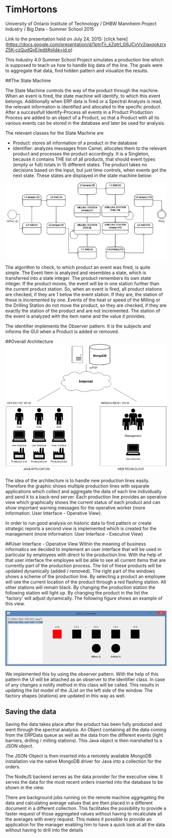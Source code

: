 # TimHortons
University of Ontario Institute of Technology / DHBW Mannheim
Project Industry / Big Data - Summer School 2015

Link to the presentation held on July 24, 2015: [click here] (https://docs.google.com/presentation/d/1ptnTii_kZqtrl_G6JCvVv2jaxookzrxZ5K-czQudQxE/edit#slide=id.p)

This Industry 4.0 Summer School Project simulates a production line which is supposed to teach us how to handle big data of the line.
The goals were to aggregate that data, find hidden pattern and visualize the results.

##The State Machine

The State Machine controls the way of the product through the machine. When an event is fired, the state machine will identify, to which this event belongs. Additionally when ERP data is fired or a Spectral Analysis is read, the relevant information is identified and allocated to the specific product. After a successfull Identify-Process all events in a Product Production Process are added to an object of a Product, so that a Product with all its various events can be stored in the database and later be used for analysis.

The relevant classes for the State Machine are
- Product: stores all information of a product in the database
- Identifier: analyzes messages from Camel, allocates them to the relevant product and processes the product accordingly. It is a Singleton, because it contains THE list of all products, that should event types (empty or full) totals in 15 different states. The product takes no decisions based on the input, but just time controls, when events got the next state. These states are displayed in the state machine below:

![](https://github.com/ChristopherStumm/TimHortons/blob/master/Presentation%20materials/State_Machine.png "State Machine")

The algorithm to check, to which product an event was fired, is quite simple. The Event Item is analyzed and resembles a state, which is transferred into a state integer. The product remembers its own state integer. If the product moves, the event will be in one station further than the current product station. So, when an event is fired, all product stations are checked, if they are 1 below the event station. If they are, the station of these is incremented by one. Events of the heat or speed of the Milling or the Drilling Station do not move the product, so they are checked, if they are exactly the station of the product and are not incremented. The station of the event is analyzed with the item name and the value it provides.

The identifier implements the Observer pattern. It is the subjects and informs the GUI when a Product is added or removed.

##Overall Architecture
![](https://raw.githubusercontent.com/ChristopherStumm/TimHortons/master/Presentation%20materials/Architecture.png "Architectural Overview")

The idea of the architecture is to handle new production lines easily. Therefore the graphic shows multiple production lines with separate applications which collect and aggregate the data of each line individually and send it to a back-end server. Each production line provides an operative view which graphically shows the current status of each product and can show important warning messages for the operative worker (more information: User Interface - Operative View).

In order to run good analysis on historic data to find pattern or create strategic reports a second view is implemented which is created for the management (more information: User Interface - Executive View)

##User Interface - Operative View
Within the meaning of business informatics we decided to implement an user interface that will be used in particular by employees with direct to the production line. With the help of that user interface the employee will be able to see all current items that are currently part of the production process. The list of these products will be updated dynamically (added / removed). The right part of the windows shows a scheme of the production line. By selecting a product an employee will see the current location of the product through a red flashing station. All other stations will remain black. By changing the production station the following station will light up. By changing the product in the list the 'factory' will adjust dynamically. The following figure shows an example of this view. 

![](https://github.com/ChristopherStumm/TimHortons/blob/master/Presentation%20materials/Fabric_UI.png)

We implemented this by using the observer pattern. With the help of this pattern the UI will be attached as an observer to the identifier class. In case of any changes a notify method in this class will be called. This results in updating the list model of the JList on the left side of the window. The factory shapes (stations) are updated in this way as well.  


## Saving the data ##
Saving the data takes place after the product has been fully produced and went through the spectral analysis. An Object containing all the data coming from the ERPData queue as well as the data from the different events (light barriers, drilling / milling stations). This Java object is then marshalled to a JSON object.

The JSON-Object is then inserted into a remotely available MongoDB installation via the native MongoDB driver for Java into a collection for the orders. 

The NodeJS backend serves as the data provider for the executive view. It serves the data for the most recent orders inserted into the database to be shown in the view.

There are background jobs running on the remote machine aggregating the data and calculating average values that are then placed in a different document in a different collection. This facilitates the possibility to provide a faster request of those aggregated values without having to recalculate all the averages with every request. This makes it possible to provide an application for the manager enabling him to have a quick look at all the data without having to drill into the details
